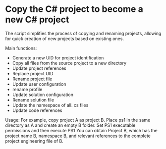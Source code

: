 # Copy the C# project to become a new C# project
The script simplifies the process of copying and renaming projects, allowing for quick creation of new projects based on existing ones.

Main functions:
- Generate a new UID for project identification
- Copy all files from the source project to a new directory
- Update project references
- Replace project UID
- Rename project file
- Update user configuration
- rename profile
- Update solution configuration
- Rename solution file
- Update the namespace of all. cs files
- Update code references

Usage:
For example, copy project A as project B.
Place ps1 in the same directory as A and create an empty B folder.
Set PS1 executable permissions and then execute PS1
You can obtain Project B, which has the project name B, namespace B, and relevant references to the complete project engineering file of B.